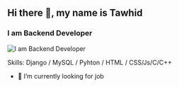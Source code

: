 ## Hi there 👋, my name is Tawhid
### I am Backend Developer
![I am Backend Developer](https://scontent.fdac137-1.fna.fbcdn.net/v/t39.30808-6/385464984_1562970917865032_3126230139746280391_n.jpg?_nc_cat=104&ccb=1-7&_nc_sid=52f669&_nc_eui2=AeHI7hMZMcs68U2r0OSaFe1mf-Szc2iAmN5_5LNzaICY3opi6CiStKR7VVMMh35HaJxO-PVJSqzc0wxu92AqWr-6&_nc_ohc=pUN1n1yFskAAX_6XhM8&_nc_ht=scontent.fdac137-1.fna&oh=00_AfCJBYeTqqQMRJUh4cMqJhDv90T2DjuBdGXEoLwBlUxbKQ&oe=651E5C1B)


Skills: Django / MySQL / Pyhton / HTML / CSS/Js/C/C++

- 🔭 I’m currently looking for job
   





